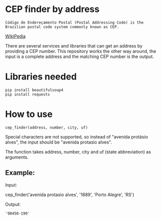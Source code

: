 # CEP finder by address

```
Código de Endereçamento Postal (Postal Addressing Code) is the
Brazilian postal code system commonly known as CEP.
```
[WikiPedia](https://en.wikipedia.org/wiki/C%C3%B3digo_de_Endere%C3%A7amento_Postal)

There are several services and libraries that can get an address by providing a CEP number. This repository works the other way around, the input is a complete address and the matching CEP number is the output.


# Libraries needed
``` 
pip install beautifulsoup4
pip install requests
```

# How to use

```
cep_finder(address, number, city, uf)
```
Special characters are not supported, so instead of "avenida protásio alves", the input should be "avenida protasio alves".

The function takes address, number, city and uf (state abbreviation) as arguments.

## Example:

Input:

cep_finder('avenida protasio alves', '1889', 'Porto Alegre', 'RS')

Output:
```
'90450-190'
```
